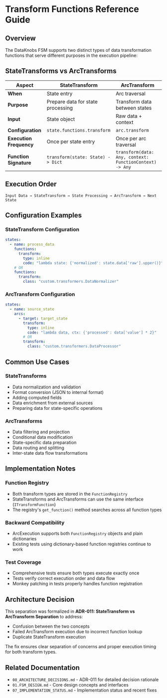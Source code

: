 # Transform Functions Reference Guide

## Overview

The DataKnobs FSM supports two distinct types of data transformation functions that serve different purposes in the execution pipeline:

## StateTransforms vs ArcTransforms

| Aspect | StateTransform | ArcTransform |
|--------|----------------|--------------|
| **When** | State entry | Arc traversal |
| **Purpose** | Prepare data for state processing | Transform data between states |
| **Input** | State object | Raw data + context |
| **Configuration** | `state.functions.transform` | `arc.transform` |
| **Execution Frequency** | Once per state entry | Once per arc traversal |
| **Function Signature** | `transform(state: State) -> Dict` | `transform(data: Any, context: FunctionContext) -> Any` |

## Execution Order

```
Input Data → StateTransform → State Processing → ArcTransform → Next State
```

## Configuration Examples

### StateTransform Configuration

```yaml
states:
  - name: process_data
    functions:
      transform: 
        type: inline
        code: "lambda state: {'normalized': state.data['raw'].upper()}"
    # OR
    functions:
      transform:
        class: "custom.transformers.DataNormalizer"
```

### ArcTransform Configuration

```yaml
states:
  - name: source_state
    arcs:
      - target: target_state
        transform:
          type: inline
          code: "lambda data, ctx: {'processed': data['value'] * 2}"
        # OR
        transform:
          class: "custom.transformers.DataProcessor"
```

## Common Use Cases

### StateTransforms
- Data normalization and validation
- Format conversion (JSON to internal format)
- Adding computed fields
- Data enrichment from external sources
- Preparing data for state-specific operations

### ArcTransforms
- Data filtering and projection
- Conditional data modification
- State-specific data preparation
- Data routing and splitting
- Inter-state data flow transformations

## Implementation Notes

### Function Registry
- Both transform types are stored in the `FunctionRegistry`
- StateTransforms and ArcTransforms can use the same interface (`ITransformFunction`)
- The registry's `get_function()` method searches across all function types

### Backward Compatibility
- ArcExecution supports both `FunctionRegistry` objects and plain dictionaries
- Existing tests using dictionary-based function registries continue to work

### Test Coverage
- Comprehensive tests ensure both types execute exactly once
- Tests verify correct execution order and data flow
- Monkey patching in tests properly handles function registration

## Architecture Decision

This separation was formalized in **ADR-011: StateTransform vs ArcTransform Separation** to address:
- Confusion between the two concepts
- Failed ArcTransform execution due to incorrect function lookup
- Duplicate StateTransform execution

The fix ensures clear separation of concerns and proper execution timing for both transform types.

## Related Documentation

- `08_ARCHITECTURE_DECISIONS.md` - ADR-011 for detailed decision rationale
- `01.FSM_DESIGN.md` - Core design concepts and interfaces
- `07_IMPLEMENTATION_STATUS.md` - Implementation status and recent fixes